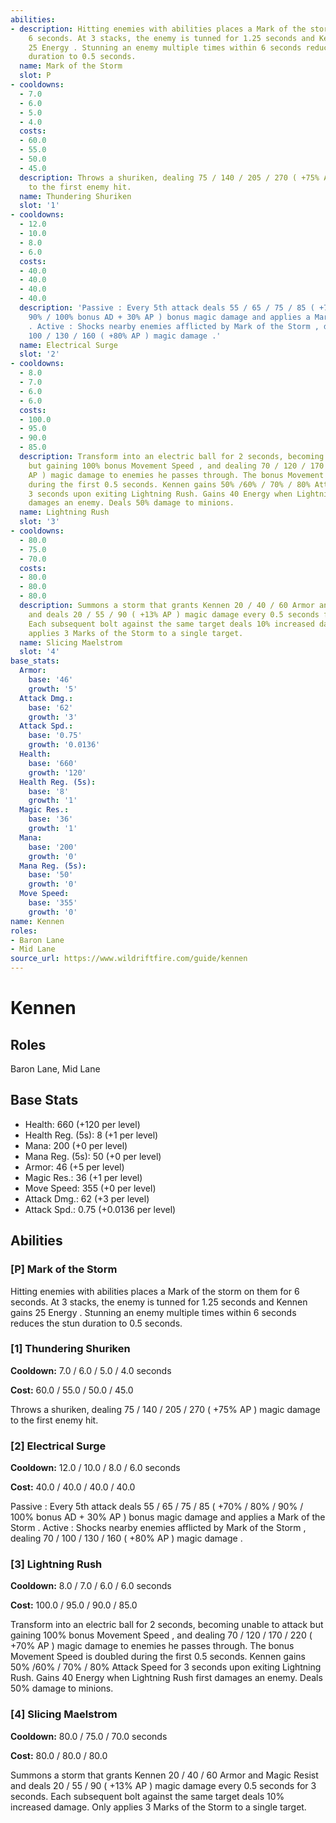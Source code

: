 ```yaml
---
abilities:
- description: Hitting enemies with abilities places a Mark of the storm on them for
    6 seconds. At 3 stacks, the enemy is tunned for 1.25 seconds and Kennen gains
    25 Energy . Stunning an enemy multiple times within 6 seconds reduces the stun
    duration to 0.5 seconds.
  name: Mark of the Storm
  slot: P
- cooldowns:
  - 7.0
  - 6.0
  - 5.0
  - 4.0
  costs:
  - 60.0
  - 55.0
  - 50.0
  - 45.0
  description: Throws a shuriken, dealing 75 / 140 / 205 / 270 ( +75% AP ) magic damage
    to the first enemy hit.
  name: Thundering Shuriken
  slot: '1'
- cooldowns:
  - 12.0
  - 10.0
  - 8.0
  - 6.0
  costs:
  - 40.0
  - 40.0
  - 40.0
  - 40.0
  description: 'Passive : Every 5th attack deals 55 / 65 / 75 / 85 ( +70% / 80% /
    90% / 100% bonus AD + 30% AP ) bonus magic damage and applies a Mark of the Storm
    . Active : Shocks nearby enemies afflicted by Mark of the Storm , dealing 70 /
    100 / 130 / 160 ( +80% AP ) magic damage .'
  name: Electrical Surge
  slot: '2'
- cooldowns:
  - 8.0
  - 7.0
  - 6.0
  - 6.0
  costs:
  - 100.0
  - 95.0
  - 90.0
  - 85.0
  description: Transform into an electric ball for 2 seconds, becoming unable to attack
    but gaining 100% bonus Movement Speed , and dealing 70 / 120 / 170 / 220 ( +70%
    AP ) magic damage to enemies he passes through. The bonus Movement Speed is doubled
    during the first 0.5 seconds. Kennen gains 50% /60% / 70% / 80% Attack Speed for
    3 seconds upon exiting Lightning Rush. Gains 40 Energy when Lightning Rush first
    damages an enemy. Deals 50% damage to minions.
  name: Lightning Rush
  slot: '3'
- cooldowns:
  - 80.0
  - 75.0
  - 70.0
  costs:
  - 80.0
  - 80.0
  - 80.0
  description: Summons a storm that grants Kennen 20 / 40 / 60 Armor and Magic Resist
    and deals 20 / 55 / 90 ( +13% AP ) magic damage every 0.5 seconds for 3 seconds.
    Each subsequent bolt against the same target deals 10% increased damage. Only
    applies 3 Marks of the Storm to a single target.
  name: Slicing Maelstrom
  slot: '4'
base_stats:
  Armor:
    base: '46'
    growth: '5'
  Attack Dmg.:
    base: '62'
    growth: '3'
  Attack Spd.:
    base: '0.75'
    growth: '0.0136'
  Health:
    base: '660'
    growth: '120'
  Health Reg. (5s):
    base: '8'
    growth: '1'
  Magic Res.:
    base: '36'
    growth: '1'
  Mana:
    base: '200'
    growth: '0'
  Mana Reg. (5s):
    base: '50'
    growth: '0'
  Move Speed:
    base: '355'
    growth: '0'
name: Kennen
roles:
- Baron Lane
- Mid Lane
source_url: https://www.wildriftfire.com/guide/kennen
---
```


# Kennen

## Roles

Baron Lane, Mid Lane

## Base Stats

- Health: 660 (+120 per level)
- Health Reg. (5s): 8 (+1 per level)
- Mana: 200 (+0 per level)
- Mana Reg. (5s): 50 (+0 per level)
- Armor: 46 (+5 per level)
- Magic Res.: 36 (+1 per level)
- Move Speed: 355 (+0 per level)
- Attack Dmg.: 62 (+3 per level)
- Attack Spd.: 0.75 (+0.0136 per level)

## Abilities

### [P] Mark of the Storm

Hitting enemies with abilities places a Mark of the storm on them for 6 seconds. At 3 stacks, the enemy is tunned for 1.25 seconds and Kennen gains 25 Energy . Stunning an enemy multiple times within 6 seconds reduces the stun duration to 0.5 seconds.

### [1] Thundering Shuriken

**Cooldown:** 7.0 / 6.0 / 5.0 / 4.0 seconds

**Cost:** 60.0 / 55.0 / 50.0 / 45.0

Throws a shuriken, dealing 75 / 140 / 205 / 270 ( +75% AP ) magic damage to the first enemy hit.

### [2] Electrical Surge

**Cooldown:** 12.0 / 10.0 / 8.0 / 6.0 seconds

**Cost:** 40.0 / 40.0 / 40.0 / 40.0

Passive : Every 5th attack deals 55 / 65 / 75 / 85 ( +70% / 80% / 90% / 100% bonus AD + 30% AP ) bonus magic damage and applies a Mark of the Storm . Active : Shocks nearby enemies afflicted by Mark of the Storm , dealing 70 / 100 / 130 / 160 ( +80% AP ) magic damage .

### [3] Lightning Rush

**Cooldown:** 8.0 / 7.0 / 6.0 / 6.0 seconds

**Cost:** 100.0 / 95.0 / 90.0 / 85.0

Transform into an electric ball for 2 seconds, becoming unable to attack but gaining 100% bonus Movement Speed , and dealing 70 / 120 / 170 / 220 ( +70% AP ) magic damage to enemies he passes through. The bonus Movement Speed is doubled during the first 0.5 seconds. Kennen gains 50% /60% / 70% / 80% Attack Speed for 3 seconds upon exiting Lightning Rush. Gains 40 Energy when Lightning Rush first damages an enemy. Deals 50% damage to minions.

### [4] Slicing Maelstrom

**Cooldown:** 80.0 / 75.0 / 70.0 seconds

**Cost:** 80.0 / 80.0 / 80.0

Summons a storm that grants Kennen 20 / 40 / 60 Armor and Magic Resist and deals 20 / 55 / 90 ( +13% AP ) magic damage every 0.5 seconds for 3 seconds. Each subsequent bolt against the same target deals 10% increased damage. Only applies 3 Marks of the Storm to a single target.

